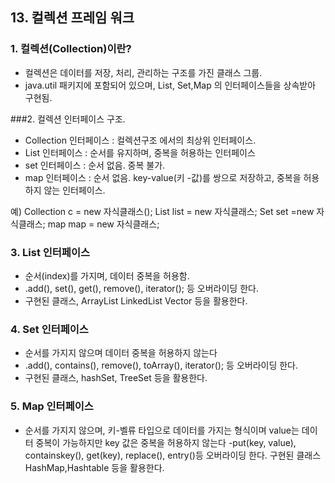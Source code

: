 ## 13. 컬렉션 프레임 워크


### 1. 컬렉션(Collection)이란?
- 컬렉션은 데이터를 저장, 처리, 관리하는 구조를 가진 클래스 그룹.
- java.util 패키지에 포함되어 있으며, List, Set,Map 의 인터페이스들을 상속받아 구현됨.

###2. 컬렉션 인터페이스 구조.

- Collection 인터페이스 : 컬렉션구조 에서의 최상위 인터페이스.
- List 인터페이스 : 순서를 유지하며, 중복을 허용하는 인터페이스
- set 인터페이스 : 순서 없음. 중복 불가.
- map 인터페이스 : 순서 없음. key-value(키 -값)를 쌍으로 저장하고, 중복을 허용하지 않는 인터페이스.

예) Collection c = new 자식클래스();
List list = new 자식클래스;
Set set =new 자식클래스;
map map = new 자식클래스;

### 3. List 인터페이스
- 순서(index)를 가지며, 데이터 중복을 허용함.
- .add(), set(), get(), remove(), iterator(); 등 오버라이딩 한다.
- 구현된 클래스, ArrayList LinkedList Vector 등을 활용한다.

### 4. Set 인터페이스
- 순서를 가지지 않으며 데이터 중복을 허용하지 않는다
- .add(), contains(), remove(), toArray(), iterator(); 등 오버라이딩 한다.
- 구현된 클래스, hashSet, TreeSet 등을 활용한다.

### 5. Map 인터페이스
- 순서를 가지지 않으며, 키-벨류 타입으로 데이터를 가지는 형식이며 value는 데이터 중복이 가능하지만
key 값은 중복을 허용하지 않는다
-put(key, value), containskey(), get(key), replace(), entry()등 오버라이딩 한다.
구현된 클래스 HashMap,Hashtable 등을 활용한다.
